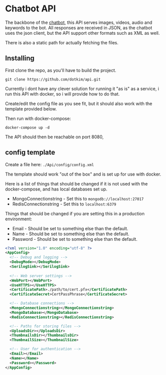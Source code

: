 # Chatbot API

The backbone of the [chatbot](https://github.com/dotkim/chatbot), this API serves images, videos, audio and keywords to the bot. All responses are received in JSON, as the chatbot uses the json client, but the API support other formats such as XML as well.

There is also a static path for actually fetching the files.

## Installing

First clone the repo, as you'll have to build the project.

```
git clone https://github.com/dotkim/api.git
```

Currently i dont have any clever solution for running it "as is" as a service, i run this API with docker, so i will provide how to do that.

Create/edit the config file as you see fit, but it should also work with the template provided below.

Then run with docker-compose:

```
docker-compose up -d
```

The API should then be reachable on port 8080,

## config template

Create a file here: `./Api/config/config.xml`

The template should work "out of the box" and is set up for use with docker.

Here is a list of things that should be changed if it is not used with the docker-compose, and has local databases set up.

- MongoConnectionstring - Set this to `mongodb://localhost:27017`
- RedisConnectionstring - Set this to `localhost:6379`

Things that should be changed if you are setting this in a production environment:

- Email - Should be set to something else than the default.
- Name - Should be set to something else than the default.
- Password - Should be set to something else than the default.

```xml
<?xml version="1.0" encoding="utf-8" ?>
<AppConfig>
  <!-- Debug and logging -->
  <DebugMode></DebugMode>
  <SerilogSink></SerilogSink>
  
  <!-- Web server settings -->
  <WebPort></WebPort>
  <UseHTTPS></UseHTTPS>
  <CertificatePath>./path/to/cert.pfx</CertificatePath>
  <CertificateSecret>CertPassPhrase</CertificateSecret>

  <!-- Database connections -->
  <MongoConnectionstring></MongoConnectionstring>
  <MongoDatabase></MongoDatabase>
  <RedisConnectionstring></RedisConnectionstring>

  <!-- Paths for storing files -->
  <UploadsDir></UploadsDir>
  <ThumbnailsDir></ThumbnailsDir>
  <ThumbnailSize></ThumbnailSize>

  <!-- User for authentication -->
  <Email></Email>
  <Name></Name>
  <Password></Password>
</AppConfig>
```
